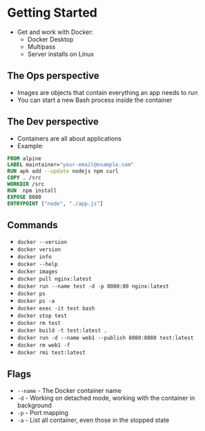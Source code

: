 # Getting Started

* Get and work with Docker:
   * Docker Desktop
   * Multipass
   * Server installs on Linux

## The Ops perspective

* Images are objects that contain everything an app needs to run
* You can start a new Bash process inside the container

## The Dev perspective

* Containers are all about applications
* Example: 

```Dockerfile
FROM alpine
LABEL maintainer="your-email@example.com"
RUN apk add --update nodejs npm curl
COPY . /src
WORKDIR /src
RUN  npm install
EXPOSE 8080
ENTRYPOINT ["node", "./app.js"]
```

## Commands

* `docker --version`
* `docker version`
* `docker info`
* `docker --help`
* `docker images`
* `docker pull nginx:latest`
* `docker run --name test -d -p 8080:80 nginx:latest`
* `docker ps`
* `docker ps -a`
* `docker exec -it test bash`
* `docker stop test`
* `docker rm test`
* `docker build -t test:latest .`
* `docker run -d --name web1 --publish 8080:8080 test:latest`
* `docker rm web1 -f`
* `docker rmi test:latest`

## Flags

* `--name` - The Docker container name
* `-d` - Working on detached mode, working with the container in background
* `-p` - Port mapping 
* `-a` - List all container, even those in the stopped state